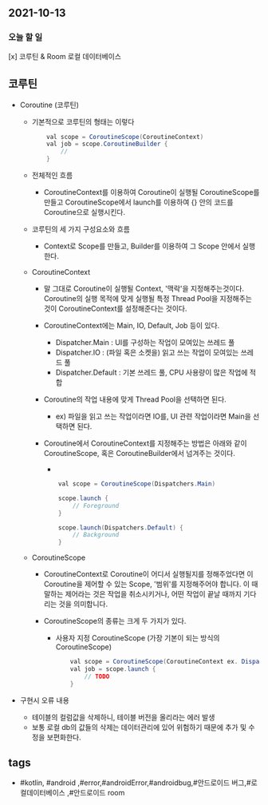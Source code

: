 ## 2021-10-13

### 오늘 할 일

  [x] 코루틴 & Room 로컬 데이터베이스


## 코루틴
* Coroutine (코루틴)
	- 기본적으로 코루틴의 형태는 이렇다
		```java
			val scope = CoroutineScope(CoroutineContext)
			val job = scope.CoroutineBuilder {
				//
			}
		```
	- 전체적인 흐름
		* CoroutineContext를 이용하여 Coroutine이 실행될 CoroutineScope를 만들고 CoroutineScope에서 launch를 이용하여 {} 안의 코드를 Coroutine으로 실행시킨다.

	- 코루틴의 세 가지 구성요소와 흐름
		* Context로 Scope를 만들고, Builder를 이용하여 그 Scope 안에서 실행한다.

	- CoroutineContext
		* 말 그대로 Coroutine이 실행될 Context, '맥락'을 지정해주는것이다.
		Coroutine의 실행 목적에 맞게 실행될 특정 Thread Pool을 지정해주는 것이 CoroutineContext를 설정해준다는 것이다.

		* CoroutineContext에는 Main, IO, Default, Job 등이 있다.
			- Dispatcher.Main : UI를 구성하는 작업이 모여있는 쓰레드 풀
			- Dispatcher.IO : (파일 혹은 소켓을) 읽고 쓰는 작업이 모여있는 쓰레드 풀
			- Dispatcher.Default : 기본 쓰레드 풀, CPU 사용량이 많은 작업에 적합

		* Coroutine의 작업 내용에 맞게 Thread Pool을 선택하면 된다.
			- ex) 파일을 읽고 쓰는 작업이라면 IO를, UI 관련 작업이라면 Main을 선택하면 된다.

		* Coroutine에서 CoroutineContext를 지정해주는 방법은 아래와 같이 CoroutineScope, 혹은 CoroutineBuilder에서 넘겨주는 것이다.

			- 
			```java
				val scope = CoroutineScope(Dispatchers.Main)

				scope.launch {
					// Foreground
				}

				scope.launch(Dispatchers.Default) {
					// Background
				}
			```

	- CoroutineScope
		* CoroutineContext로 Coroutine이 어디서 실행될지를 정해주었다면 이 Coroutine을 제어할 수 있는 Scope, '범위'를 지정해주어야 합니다. 이 때 말하는 제어라는 것은 작업을 취소시키거나, 어떤 작업이 끝날 때까지 기다리는 것을 의미합니다.

		* CoroutineScope의 종류는 크게 두 가지가 있다.
			- 사용자 지정 CoroutineScope (가장 기본이 되는 방식의 CoroutineScope)
				```java
					val scope = CoroutineScope(CoroutineContext ex. Dispatchers.Main..)
					val job = scope.launch {
						// TODO
					}
				```

* 구현시 오류 내용 
	- 테이블의 컬럼값을 삭제하니, 테이블 버전을 올리라는 에러 발생
	- 보통 로컬 db의 값들의 삭제는 데이터관리에 있어 위험하기 때문에 추가 및 수정을 보편화한다.

## tags
-  \#kotlin, \#android ,\#error,\#androidError,\#androidbug,\#안드로이드 버그,\#로컬데이터베이스
,\#안드로이드 room

